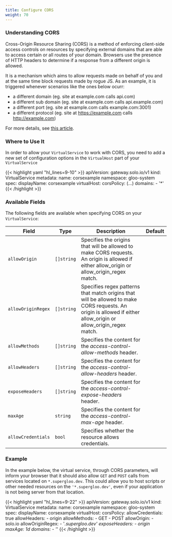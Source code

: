```yaml
---
title: Configure CORS
weight: 70
---
```


### Understanding CORS

Cross-Origin Resource Sharing (CORS) is a method of enforcing client-side access controls on resources by specifying external domains that are able to access certain or all routes of your domain. Browsers use the presence of HTTP headers to determine if a response from a different origin is allowed. 

It is a mechanism which aims to allow requests made on behalf of you and at the same time block  requests made by rogue JS. As an example, it is triggered whenever scenarios like the ones below ocurr:

- a different domain (eg. site at example.com calls api.com)
- a different sub domain (eg. site at example.com calls api.example.com)
- a different port (eg. site at example.com calls example.com:3001)
- a different protocol (eg. site at https://example.com calls http://example.com)

For more details, see [this article](https://medium.com/@baphemot/understanding-cors-18ad6b478e2b).


### Where to Use It
In order to allow your ```VirtualService``` to work with CORS, you need to add a new set of configuration options in the ```VirtualHost``` part of your ```VirtualService```

{{< highlight yaml "hl_lines=9-10" >}}
apiVersion: gateway.solo.io/v1
kind: VirtualService
metadata:
  name: corsexample
  namespace: gloo-system
spec:
  displayName: corsexample
  virtualHost:
    corsPolicy:
      (...) 
    domains:
    - '*'
{{< /highlight >}}


### Available Fields
The following fields are available when specifying CORS on your ```VirtualService```:


| Field | Type | Description | Default |
| ----- | ---- | ----------- |----------- | 
| `allowOrigin` | `[]string` | Specifies the origins that will be allowed to make CORS requests. An origin is allowed if either allow_origin or allow_origin_regex match. |  |
| `allowOriginRegex` | `[]string` | Specifies regex patterns that match origins that will be allowed to make CORS requests. An origin is allowed if either allow_origin or allow_origin_regex match. |  |
| `allowMethods` | `[]string` | Specifies the content for the *access-control-allow-methods* header. |  |
| `allowHeaders` | `[]string` | Specifies the content for the *access-control-allow-headers* header. |  |
| `exposeHeaders` | `[]string` | Specifies the content for the *access-control-expose-headers* header. |  |
| `maxAge` | `string` | Specifies the content for the *access-control-max-age* header. |  |
| `allowCredentials` | `bool` | Specifies whether the resource allows credentials. |  |


### Example
In the example below, the virtual service, through CORS parameters, will inform your browser that it should also allow ```GET``` and ```POST``` calls from services located on ```*.supergloo.dev```. This could allow you to host scripts or other needed resources on the ```'*.supergloo.dev'```, even if your application is not being server from that location.

{{< highlight yaml "hl_lines=9-22" >}}
apiVersion: gateway.solo.io/v1
kind: VirtualService
metadata:
  name: corsexample
  namespace: gloo-system
spec:
  displayName: corsexample
  virtualHost:
    corsPolicy:
      allowCredentials: true
      allowHeaders:
      - origin
      allowMethods:
      - GET
      - POST
      allowOrigin:
      - solo.io
      allowOriginRegex:
      - '*.supergloo.dev'
      exposeHeaders:
      - origin
      maxAge: 1d
    domains:
    - '*'
{{< /highlight >}}



